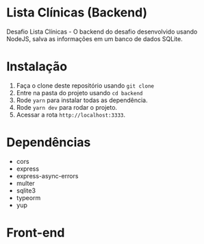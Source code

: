 <h1>Lista Clínicas (Backend)</h1>
<p>Desafio Lista Clínicas - O backend do desafio desenvolvido usando NodeJS, salva as informações em um banco de dados SQLite.</p>

# Instalação
1. Faça o clone deste repositório usando `git clone 
`
2. Entre na pasta do projeto usando `cd backend`
3. Rode `yarn` para instalar todas as dependência.
4. Rode `yarn dev` para rodar o projeto.
5. Acessar a rota `http://localhost:3333`.

# Dependências
  * cors
  * express
  * express-async-errors
  * multer
  * sqlite3
  * typeorm
  * yup

# Front-end
